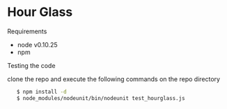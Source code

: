 # Hour Glass

Requirements

 - node v0.10.25
 - npm

Testing the code

clone the repo and execute the following commands on the repo directory

```sh
   $ npm install -d
   $ node_modules/nodeunit/bin/nodeunit test_hourglass.js
```
